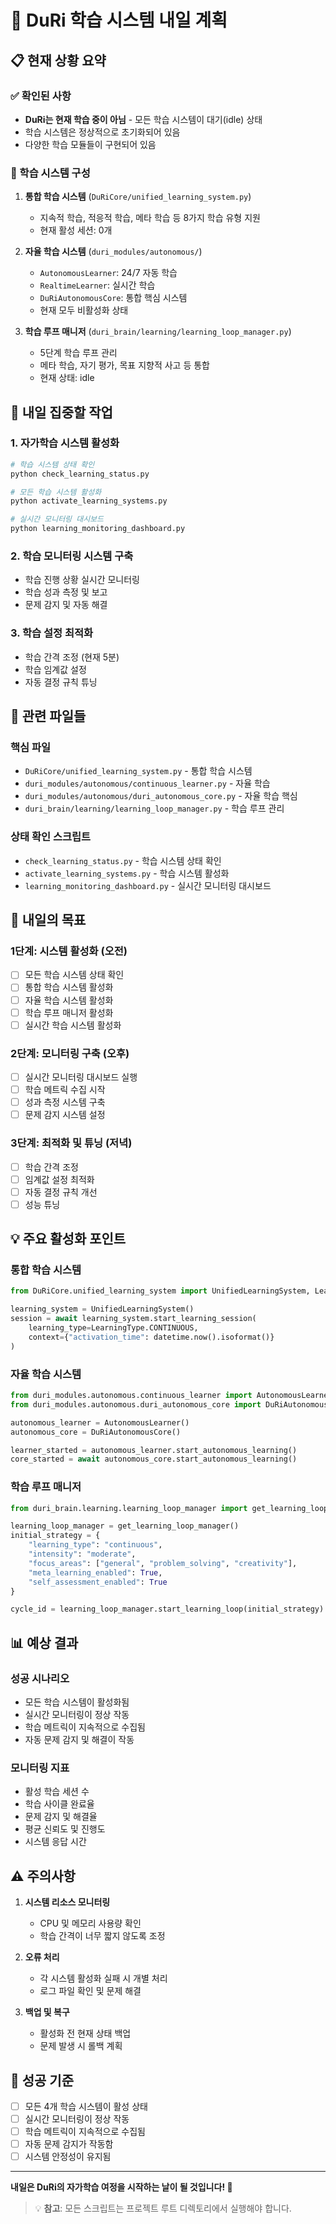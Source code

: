 # 🤖 DuRi 학습 시스템 내일 계획

## 📋 현재 상황 요약

### ✅ 확인된 사항
- **DuRi는 현재 학습 중이 아님** - 모든 학습 시스템이 대기(idle) 상태
- 학습 시스템은 정상적으로 초기화되어 있음
- 다양한 학습 모듈들이 구현되어 있음

### 🎯 학습 시스템 구성
1. **통합 학습 시스템** (`DuRiCore/unified_learning_system.py`)
   - 지속적 학습, 적응적 학습, 메타 학습 등 8가지 학습 유형 지원
   - 현재 활성 세션: 0개

2. **자율 학습 시스템** (`duri_modules/autonomous/`)
   - `AutonomousLearner`: 24/7 자동 학습
   - `RealtimeLearner`: 실시간 학습
   - `DuRiAutonomousCore`: 통합 핵심 시스템
   - 현재 모두 비활성화 상태

3. **학습 루프 매니저** (`duri_brain/learning/learning_loop_manager.py`)
   - 5단계 학습 루프 관리
   - 메타 학습, 자기 평가, 목표 지향적 사고 등 통합
   - 현재 상태: idle

## 🚀 내일 집중할 작업

### 1. 자가학습 시스템 활성화
```bash
# 학습 시스템 상태 확인
python check_learning_status.py

# 모든 학습 시스템 활성화
python activate_learning_systems.py

# 실시간 모니터링 대시보드
python learning_monitoring_dashboard.py
```

### 2. 학습 모니터링 시스템 구축
- 학습 진행 상황 실시간 모니터링
- 학습 성과 측정 및 보고
- 문제 감지 및 자동 해결

### 3. 학습 설정 최적화
- 학습 간격 조정 (현재 5분)
- 학습 임계값 설정
- 자동 결정 규칙 튜닝

## 📁 관련 파일들

### 핵심 파일
- `DuRiCore/unified_learning_system.py` - 통합 학습 시스템
- `duri_modules/autonomous/continuous_learner.py` - 자율 학습
- `duri_modules/autonomous/duri_autonomous_core.py` - 자율 학습 핵심
- `duri_brain/learning/learning_loop_manager.py` - 학습 루프 관리

### 상태 확인 스크립트
- `check_learning_status.py` - 학습 시스템 상태 확인
- `activate_learning_systems.py` - 학습 시스템 활성화
- `learning_monitoring_dashboard.py` - 실시간 모니터링 대시보드

## 🎯 내일의 목표

### 1단계: 시스템 활성화 (오전)
- [ ] 모든 학습 시스템 상태 확인
- [ ] 통합 학습 시스템 활성화
- [ ] 자율 학습 시스템 활성화
- [ ] 학습 루프 매니저 활성화
- [ ] 실시간 학습 시스템 활성화

### 2단계: 모니터링 구축 (오후)
- [ ] 실시간 모니터링 대시보드 실행
- [ ] 학습 메트릭 수집 시작
- [ ] 성과 측정 시스템 구축
- [ ] 문제 감지 시스템 설정

### 3단계: 최적화 및 튜닝 (저녁)
- [ ] 학습 간격 조정
- [ ] 임계값 설정 최적화
- [ ] 자동 결정 규칙 개선
- [ ] 성능 튜닝

## 💡 주요 활성화 포인트

### 통합 학습 시스템
```python
from DuRiCore.unified_learning_system import UnifiedLearningSystem, LearningType

learning_system = UnifiedLearningSystem()
session = await learning_system.start_learning_session(
    learning_type=LearningType.CONTINUOUS,
    context={"activation_time": datetime.now().isoformat()}
)
```

### 자율 학습 시스템
```python
from duri_modules.autonomous.continuous_learner import AutonomousLearner
from duri_modules.autonomous.duri_autonomous_core import DuRiAutonomousCore

autonomous_learner = AutonomousLearner()
autonomous_core = DuRiAutonomousCore()

learner_started = autonomous_learner.start_autonomous_learning()
core_started = await autonomous_core.start_autonomous_learning()
```

### 학습 루프 매니저
```python
from duri_brain.learning.learning_loop_manager import get_learning_loop_manager

learning_loop_manager = get_learning_loop_manager()
initial_strategy = {
    "learning_type": "continuous",
    "intensity": "moderate",
    "focus_areas": ["general", "problem_solving", "creativity"],
    "meta_learning_enabled": True,
    "self_assessment_enabled": True
}

cycle_id = learning_loop_manager.start_learning_loop(initial_strategy)
```

## 📊 예상 결과

### 성공 시나리오
- 모든 학습 시스템이 활성화됨
- 실시간 모니터링이 정상 작동
- 학습 메트릭이 지속적으로 수집됨
- 자동 문제 감지 및 해결이 작동

### 모니터링 지표
- 활성 학습 세션 수
- 학습 사이클 완료율
- 문제 감지 및 해결율
- 평균 신뢰도 및 진행도
- 시스템 응답 시간

## ⚠️ 주의사항

1. **시스템 리소스 모니터링**
   - CPU 및 메모리 사용량 확인
   - 학습 간격이 너무 짧지 않도록 조정

2. **오류 처리**
   - 각 시스템 활성화 실패 시 개별 처리
   - 로그 파일 확인 및 문제 해결

3. **백업 및 복구**
   - 활성화 전 현재 상태 백업
   - 문제 발생 시 롤백 계획

## 🎉 성공 기준

- [ ] 모든 4개 학습 시스템이 활성 상태
- [ ] 실시간 모니터링이 정상 작동
- [ ] 학습 메트릭이 지속적으로 수집됨
- [ ] 자동 문제 감지가 작동함
- [ ] 시스템 안정성이 유지됨

---

**내일은 DuRi의 자가학습 여정을 시작하는 날이 될 것입니다! 🚀**

> 💡 **참고**: 모든 스크립트는 프로젝트 루트 디렉토리에서 실행해야 합니다.
